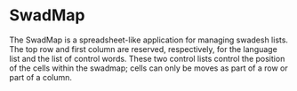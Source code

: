 # SwadMap
The SwadMap is a spreadsheet-like application for managing swadesh lists. The top row and first column are reserved, respectively, for the language list and the list of control words. These two control lists control the position of the cells within the swadmap; cells can only be moves as part of a row or part of a column.
